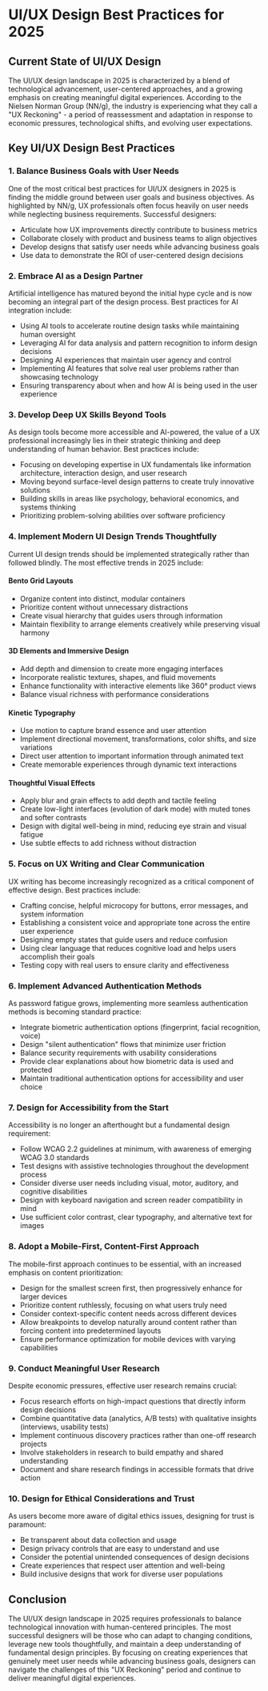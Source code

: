 # UI/UX Design Best Practices for 2025

## Current State of UI/UX Design

The UI/UX design landscape in 2025 is characterized by a blend of technological advancement, user-centered approaches, and a growing emphasis on creating meaningful digital experiences. According to the Nielsen Norman Group (NN/g), the industry is experiencing what they call a "UX Reckoning" - a period of reassessment and adaptation in response to economic pressures, technological shifts, and evolving user expectations.

## Key UI/UX Design Best Practices

### 1. Balance Business Goals with User Needs

One of the most critical best practices for UI/UX designers in 2025 is finding the middle ground between user goals and business objectives. As highlighted by NN/g, UX professionals often focus heavily on user needs while neglecting business requirements. Successful designers:

- Articulate how UX improvements directly contribute to business metrics
- Collaborate closely with product and business teams to align objectives
- Develop designs that satisfy user needs while advancing business goals
- Use data to demonstrate the ROI of user-centered design decisions

### 2. Embrace AI as a Design Partner

Artificial intelligence has matured beyond the initial hype cycle and is now becoming an integral part of the design process. Best practices for AI integration include:

- Using AI tools to accelerate routine design tasks while maintaining human oversight
- Leveraging AI for data analysis and pattern recognition to inform design decisions
- Designing AI experiences that maintain user agency and control
- Implementing AI features that solve real user problems rather than showcasing technology
- Ensuring transparency about when and how AI is being used in the user experience

### 3. Develop Deep UX Skills Beyond Tools

As design tools become more accessible and AI-powered, the value of a UX professional increasingly lies in their strategic thinking and deep understanding of human behavior. Best practices include:

- Focusing on developing expertise in UX fundamentals like information architecture, interaction design, and user research
- Moving beyond surface-level design patterns to create truly innovative solutions
- Building skills in areas like psychology, behavioral economics, and systems thinking
- Prioritizing problem-solving abilities over software proficiency

### 4. Implement Modern UI Design Trends Thoughtfully

Current UI design trends should be implemented strategically rather than followed blindly. The most effective trends in 2025 include:

#### Bento Grid Layouts

- Organize content into distinct, modular containers
- Prioritize content without unnecessary distractions
- Create visual hierarchy that guides users through information
- Maintain flexibility to arrange elements creatively while preserving visual harmony

#### 3D Elements and Immersive Design

- Add depth and dimension to create more engaging interfaces
- Incorporate realistic textures, shapes, and fluid movements
- Enhance functionality with interactive elements like 360° product views
- Balance visual richness with performance considerations

#### Kinetic Typography

- Use motion to capture brand essence and user attention
- Implement directional movement, transformations, color shifts, and size variations
- Direct user attention to important information through animated text
- Create memorable experiences through dynamic text interactions

#### Thoughtful Visual Effects

- Apply blur and grain effects to add depth and tactile feeling
- Create low-light interfaces (evolution of dark mode) with muted tones and softer contrasts
- Design with digital well-being in mind, reducing eye strain and visual fatigue
- Use subtle effects to add richness without distraction

### 5. Focus on UX Writing and Clear Communication

UX writing has become increasingly recognized as a critical component of effective design. Best practices include:

- Crafting concise, helpful microcopy for buttons, error messages, and system information
- Establishing a consistent voice and appropriate tone across the entire user experience
- Designing empty states that guide users and reduce confusion
- Using clear language that reduces cognitive load and helps users accomplish their goals
- Testing copy with real users to ensure clarity and effectiveness

### 6. Implement Advanced Authentication Methods

As password fatigue grows, implementing more seamless authentication methods is becoming standard practice:

- Integrate biometric authentication options (fingerprint, facial recognition, voice)
- Design "silent authentication" flows that minimize user friction
- Balance security requirements with usability considerations
- Provide clear explanations about how biometric data is used and protected
- Maintain traditional authentication options for accessibility and user choice

### 7. Design for Accessibility from the Start

Accessibility is no longer an afterthought but a fundamental design requirement:

- Follow WCAG 2.2 guidelines at minimum, with awareness of emerging WCAG 3.0 standards
- Test designs with assistive technologies throughout the development process
- Consider diverse user needs including visual, motor, auditory, and cognitive disabilities
- Design with keyboard navigation and screen reader compatibility in mind
- Use sufficient color contrast, clear typography, and alternative text for images

### 8. Adopt a Mobile-First, Content-First Approach

The mobile-first approach continues to be essential, with an increased emphasis on content prioritization:

- Design for the smallest screen first, then progressively enhance for larger devices
- Prioritize content ruthlessly, focusing on what users truly need
- Consider context-specific content needs across different devices
- Allow breakpoints to develop naturally around content rather than forcing content into predetermined layouts
- Ensure performance optimization for mobile devices with varying capabilities

### 9. Conduct Meaningful User Research

Despite economic pressures, effective user research remains crucial:

- Focus research efforts on high-impact questions that directly inform design decisions
- Combine quantitative data (analytics, A/B tests) with qualitative insights (interviews, usability tests)
- Implement continuous discovery practices rather than one-off research projects
- Involve stakeholders in research to build empathy and shared understanding
- Document and share research findings in accessible formats that drive action

### 10. Design for Ethical Considerations and Trust

As users become more aware of digital ethics issues, designing for trust is paramount:

- Be transparent about data collection and usage
- Design privacy controls that are easy to understand and use
- Consider the potential unintended consequences of design decisions
- Create experiences that respect user attention and well-being
- Build inclusive designs that work for diverse user populations

## Conclusion

The UI/UX design landscape in 2025 requires professionals to balance technological innovation with human-centered principles. The most successful designers will be those who can adapt to changing conditions, leverage new tools thoughtfully, and maintain a deep understanding of fundamental design principles. By focusing on creating experiences that genuinely meet user needs while advancing business goals, designers can navigate the challenges of this "UX Reckoning" period and continue to deliver meaningful digital experiences.
